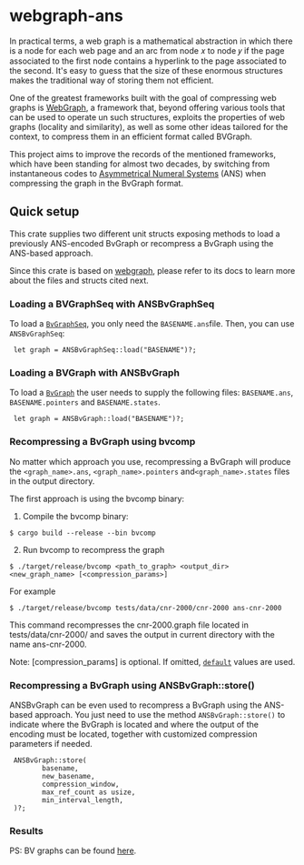 # webgraph-ans 

In practical terms, a web graph is a mathematical abstraction in which there is a node for each web page 
and an arc from node 𝑥 to node 𝑦 if the page associated to the first node contains a hyperlink to the page associated to
the second. It's easy to guess that the size of these enormous structures makes the traditional way of storing them
not efficient. 

One of the greatest frameworks built with the goal of compressing web graphs is [WebGraph](https://github.com/vigna/webgraph-rs),
a framework that, beyond offering various tools that can be used to operate un such structures, exploits the properties 
of web graphs (locality and similarity), as well as some other ideas tailored for the context, to compress them in an efficient format called BVGraph.
 
This project aims to improve the records of the mentioned frameworks, which have been standing for almost
two decades, by switching from instantaneous codes to [Asymmetrical Numeral Systems](https://en.wikipedia.org/wiki/Asymmetric_numeral_systems) (ANS) when compressing
the graph in the BvGraph format.  

## Quick setup
This crate supplies two different unit structs exposing methods to load a previously ANS-encoded BvGraph or recompress
a BvGraph using the ANS-based approach.

Since this crate is based on [webgraph](https://github.com/vigna/webgraph-rs), please refer to its
docs to learn more about the files and structs cited next.

### Loading a BVGraphSeq with ANSBvGraphSeq
To load a [`BvGraphSeq`], you only need the `BASENAME.ans`file. Then, you can use `ANSBvGraphSeq`:

```ignore
 let graph = ANSBvGraphSeq::load("BASENAME")?;
```

### Loading a BVGraph with ANSBvGraph
To load a [`BvGraph`] the user needs to supply the following files: `BASENAME.ans`, `BASENAME.pointers` and 
`BASENAME.states`.

```ignore
 let graph = ANSBvGraph::load("BASENAME")?;
```

### Recompressing a BvGraph using bvcomp
No matter which approach you use, recompressing a BvGraph will produce the `<graph_name>.ans`, 
`<graph_name>.pointers` and`<graph_name>.states` files in the output directory.

The first approach is using the bvcomp binary: 

1. Compile the bvcomp binary:

```ignore
$ cargo build --release --bin bvcomp
```

2. Run bvcomp to recompress the graph

```ignore
$ ./target/release/bvcomp <path_to_graph> <output_dir> <new_graph_name> [<compression_params>]
```
For example

```ignore
$ ./target/release/bvcomp tests/data/cnr-2000/cnr-2000 ans-cnr-2000
```

This command recompresses the cnr-2000.graph file located in tests/data/cnr-2000/ and saves the output in 
current directory with the name ans-cnr-2000. 

Note: [compression_params] is optional. If omitted, [`default`] values are used.

### Recompressing a BvGraph using ANSBvGraph::store()
ANSBvGraph can be even used to recompress a BvGraph using the ANS-based approach. You just need
to use the method `ANSBvGraph::store()` to indicate where the BvGraph is located and where
the output of the encoding must be located, together with customized compression parameters if
needed.

```ignore
 ANSBvGraph::store(
        basename,
        new_basename,
        compression_window,
        max_ref_count as usize,
        min_interval_length,
 )?;
```


### Results

PS: BV graphs can be found [here](http://law.di.unimi.it/datasets.php).

[`BvGraph`]: <https://docs.rs/webgraph/0.1.4/webgraph/graphs/bvgraph/random_access/struct.BvGraph.html>
[`BvGraphSeq`]: <https://docs.rs/webgraph/0.1.4/webgraph/graphs/bvgraph/sequential/struct.BvGraphSeq.html>
[`default`]: <https://docs.rs/webgraph/0.1.4/src/webgraph/cli/mod.rs.html#172-206>
